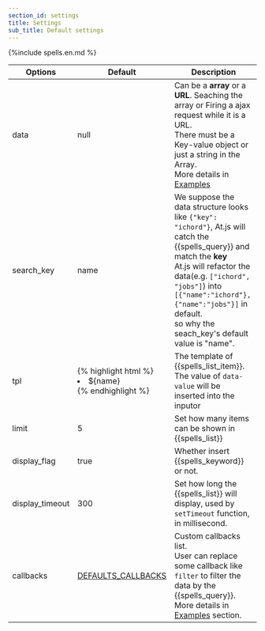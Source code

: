 ```yaml
---
section_id: settings
title: Settings 
sub_title: Default settings
---
```


{%include spells.en.md %}

<table class="table table-bordered table-striped">
  <thead>
    <tr>
      <th>Options</th>
      <th>Default</th>
      <th>Description</th>
    </tr>
  </thead>
  <tbody>
    <tr>
      <td>data</td>
      <td>null</td>
      <td>
        Can be a <strong>array</strong> or a <strong>URL</strong>. Seaching the array or Firing a ajax request while it is a URL.<br/>
        There must be a Key-value object or just a string in the Array. <br/>
        More details in <a href="#examples">Examples</a>
      </td>
    </tr>
    <tr>
      <td>search_key</td>
      <td>name</td>
      <td>
        We suppose the data structure looks like <code>{"key": "ichord"}</code>, At.js will catch the {{spells_query}} and match the <strong>key</strong><br/>
        At.js will refactor the data(e.g. <code>["ichord", "jobs"]</code>) into <code>[{"name":"ichord"}, {"name":"jobs"}]</code> in default.<br/>
        so why the seach_key's default value is "name".
      </td>
    </tr>
    <tr>
      <td>tpl</td>
      <td>
{% highlight html %}
<li data-value='${name}'>${name}</li>
{% endhighlight %}
      </td>
      <td>
        The template of {{spells_list_item}}. The value of <code>data-value</code> will be inserted into the inputor
      </td>
    </tr>
    <tr>
      <td>limit</td>
      <td>5</td>
      <td>
        Set how many items can be shown in {{spells_list}}
      </td>
    </tr>
    <tr>
     <td>display_flag</td>
     <td>true</td>
     <td>
      Whether insert {{spells_keyword}} or not.
    </td>
  </tr>
  <tr>
   <td>display_timeout</td>
   <td>300</td>
   <td>
    Set how long the {{spells_list}} will display, used by <code>setTimeout</code> function, in millisecond.
  </td>
</tr>
<tr>
  <td>callbacks</td>
  <td><a href="#callbacks">DEFAULTS_CALLBACKS</a></td>
  <td>
    Custom callbacks list. <br/>
    User can replace some callback like <code>filter</code> to filter the data by the {{spells_query}}. <br/>
    More details in <a href="#examples">Examples</a> section.
  </td>
</tr>
</tbody>
</table>
